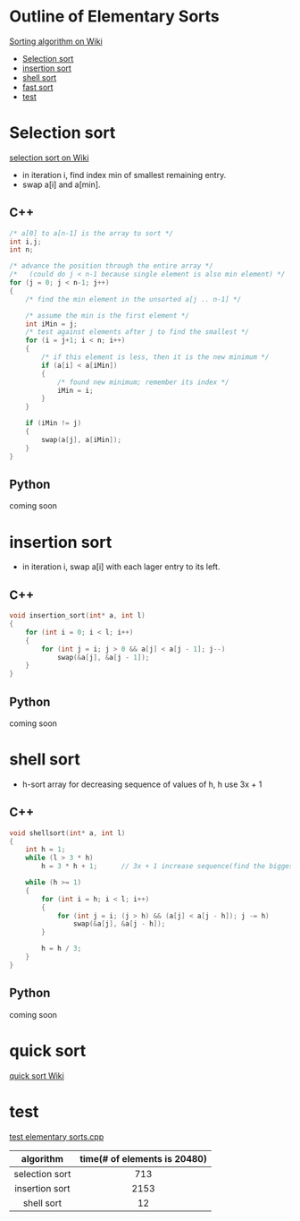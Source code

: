 # Outline of Elementary Sorts
[Sorting algorithm on Wiki](https://en.wikipedia.org/wiki/Sorting_algorithm)

- [Selection sort](#selection-sort)
- [insertion sort](#insertion-sort)
- [shell sort](#shell-sort)
- [fast sort](#fast-sort)
- [test](#test)

# Selection sort
[selection sort on Wiki](https://en.wikipedia.org/wiki/Selection_sort)
- in iteration i, find index min of smallest remaining entry.
- swap a[i] and a[min].

## C++
```C++
/* a[0] to a[n-1] is the array to sort */
int i,j;
int n;

/* advance the position through the entire array */
/*   (could do j < n-1 because single element is also min element) */
for (j = 0; j < n-1; j++)
{
    /* find the min element in the unsorted a[j .. n-1] */

    /* assume the min is the first element */
    int iMin = j;
    /* test against elements after j to find the smallest */
    for (i = j+1; i < n; i++)
    {
        /* if this element is less, then it is the new minimum */
        if (a[i] < a[iMin])
        {
            /* found new minimum; remember its index */
            iMin = i;
        }
    }

    if (iMin != j) 
    {
        swap(a[j], a[iMin]);
    }
}
```

## Python
coming soon

# insertion sort
- in iteration i, swap a[i] with each lager entry to its left.

## C++
```C++
void insertion_sort(int* a, int l)
{
	for (int i = 0; i < l; i++)
	{
		for (int j = i; j > 0 && a[j] < a[j - 1]; j--)
			swap(&a[j], &a[j - 1]);
	}
}
```

## Python
coming soon

# shell sort
- h-sort array for decreasing sequence of values of h, h use 3x + 1

## C++
```C++
void shellsort(int* a, int l)
{
	int h = 1;
	while (l > 3 * h)
		h = 3 * h + 1;		// 3x + 1 increase sequence(find the biggest h)

	while (h >= 1)
	{
		for (int i = h; i < l; i++)
		{
			for (int j = i; (j > h) && (a[j] < a[j - h]); j -= h)
				swap(&a[j], &a[j - h]);
		}

		h = h / 3;
	}
}
```

## Python 
coming soon

# quick sort
[quick sort Wiki](https://en.wikipedia.org/wiki/Quicksort)


# test
[test elementary sorts.cpp](./test%20elementary%20sorts.cpp)

| algorithm | time(# of elements is 20480) |
|:---------:|:----------:|
|selection sort|713|
|insertion sort|2153|
|shell sort|12|

